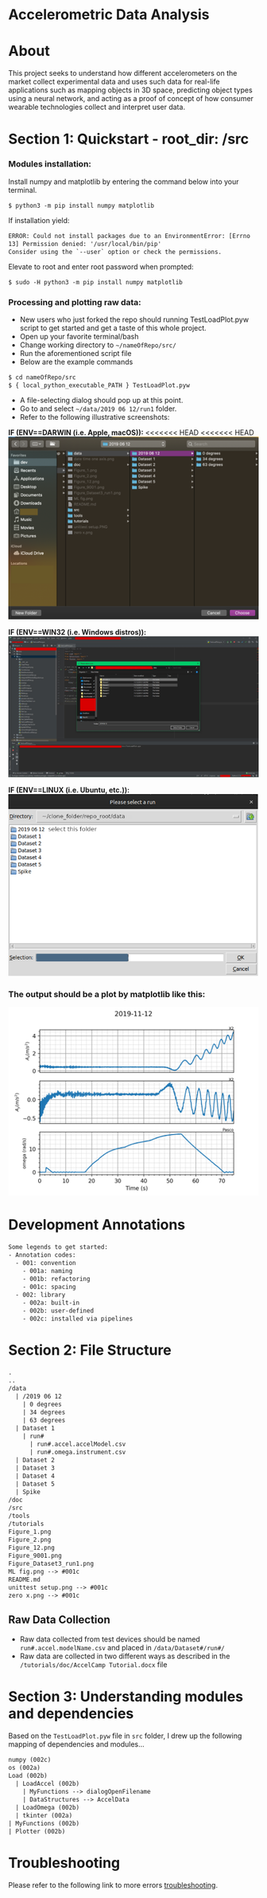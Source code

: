 # Accelerometric Data Analysis

# About
This project seeks to understand how different accelerometers on the market collect experimental data and uses such data for real-life applications such as mapping objects in 3D space, predicting object types using a neural network, and acting as a proof of concept of how consumer wearable technologies collect and interpret user data.

# Section 1: Quickstart - root_dir: /src

### **Modules installation:**
Install numpy and matplotlib by entering the command below into your terminal.
```
$ python3 -m pip install numpy matplotlib
```
If installation yield:
```
ERROR: Could not install packages due to an EnvironmentError: [Errno 13] Permission denied: '/usr/local/bin/pip'
Consider using the `--user` option or check the permissions.
```
Elevate to root and enter root password when prompted:
```
$ sudo -H python3 -m pip install numpy matplotlib
```

### **Processing and plotting raw data:**
- New users who just forked the repo should running TestLoadPlot.pyw script to get started and get a taste of this whole project.
- Open up your favorite terminal/bash
- Change working directory to ```~/nameOfRepo/src/```
- Run the aforementioned script file
- Below are the example commands
```
$ cd nameOfRepo/src
$ { local_python_executable_PATH } TestLoadPlot.pyw
```
- A file-selecting dialog should pop up at this point.
- Go to and select ``` ~/data/2019 06 12/run1 ``` folder.
- Refer to the following illustrative screenshots:

**IF (ENV==DARWIN (i.e. Apple, macOS)):**
<<<<<<< HEAD
<<<<<<< HEAD
![macOS Dialog](doc/img/TestLoadPlot-Mac.png)

**IF (ENV==WIN32 (i.e. Windows distros)):**
![Windows Dialog](doc/img/TestLoadPlot-Windows.jpg)

**IF (ENV==LINUX (i.e. Ubuntu, etc.)):**
![Ubuntu Dialog](doc/img/TestLoadPlot-Ubuntu-Linux.png)

### The output should be a plot by matplotlib like this:
![Demo Plot](doc/hoanganh-dev-notes/img/run_1.png)

# Development Annotations
```
Some legends to get started:
- Annotation codes:
  - 001: convention
    - 001a: naming
    - 001b: refactoring
    - 001c: spacing
  - 002: library
    - 002a: built-in
    - 002b: user-defined
    - 002c: installed via pipelines
```

# Section 2: File Structure
```
.
..
/data
  | /2019 06 12
    | 0 degrees
    | 34 degrees
    | 63 degrees
  | Dataset 1
    | run#
      | run#.accel.accelModel.csv
      | run#.omega.instrument.csv
  | Dataset 2
  | Dataset 3
  | Dataset 4
  | Dataset 5
  | Spike
/doc
/src
/tools
/tutorials
Figure_1.png
Figure_2.png
Figure_12.png
Figure_9001.png
Figure_Dataset3_run1.png
ML fig.png --> #001c
README.md
unittest setup.png --> #001c
zero x.png --> #001c
```

## Raw Data Collection

- Raw data collected from test devices should be named ```run#.accel.modelName.csv``` and placed in ```/data/Dataset#/run#/```
- Raw data are collected in two different ways as described in the ```/tutorials/doc/AccelCamp Tutorial.docx``` file

# Section 3: Understanding modules and dependencies

Based on the ```TestLoadPlot.pyw``` file in ```src``` folder, I drew up the following mapping of dependencies and modules...

```
numpy (002c)
os (002a)
Load (002b)
  | LoadAccel (002b)
    | MyFunctions --> dialogOpenFilename
    | DataStructures --> AccelData
  | LoadOmega (002b)
  | tkinter (002a)
| MyFunctions (002b)
| Plotter (002b)
```

# Troubleshooting
Please refer to the following link to more errors [troubleshooting](doc/troubleshooting.md/).

